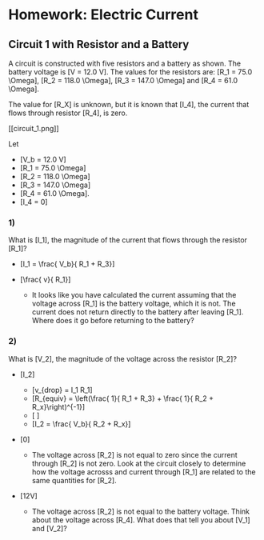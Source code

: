 # Homework: Electric Current

## Circuit 1 with Resistor and a Battery

A circuit is constructed with five resistors and a battery as shown. 
The battery voltage is \[V = 12.0 V\]. The values for the resistors 
are: \[R_1 = 75.0 \Omega\], \[R_2 = 118.0 \Omega\], \[R_3 = 147.0 \Omega\]
and \[R_4 = 61.0 \Omega\].

The value for \[R_X\] is unknown, but it is known that \[I_4\], 
the current that flows through resistor \[R_4\], is zero.

[[circuit_1.png]]

Let
* \[V_b = 12.0 V\]
* \[R_1 = 75.0 \Omega\] 
* \[R_2 = 118.0 \Omega\] 
* \[R_3 = 147.0 \Omega\]
* \[R_4 = 61.0 \Omega\]. 
* \[I_4 = 0\]

### 1)
What is \[I_1\], the magnitude of the current that flows through the resistor \[R_1\]?

* \[I_1 = \frac{ V_b}{ R_1 + R_3}\]

* \[\frac{ v}{ R_1}\]
  * It looks like you have calculated the current assuming that 
    the voltage across \[R_1\] is the battery voltage, which it 
    is not. The current does not return directly to the battery 
    after leaving \[R_1\]. Where does it go before returning to 
    the battery?

### 2)
What is \[V_2\], the magnitude of the voltage across the resistor \[R_2\]?

* \[I_2\]
  * \[v_{drop} = I_1 R_1\]
  * \[R_{equiv} = \left(\frac{ 1}{ R_1 + R_3} + \frac{ 1}{ R_2 + R_x}\right)^{-1}\]
  * \[ \]
  * \[I_2 = \frac{ V_b}{ R_2 + R_x}\]

* \[0\]
  * The voltage across \[R_2\] is not equal to zero since the current 
    through \[R_2\] is not zero. Look at the circuit closely to determine 
    how the voltage acrosss and current through \[R_1\] are related to 
    the same quantities for \[R_2\].
* \[12V\]
  * The voltage across \[R_2\] is not equal to the battery voltage. Think 
    about the voltage across \[R_4\]. What does that tell you about \[V_1\] and 
    \[V_2\]?